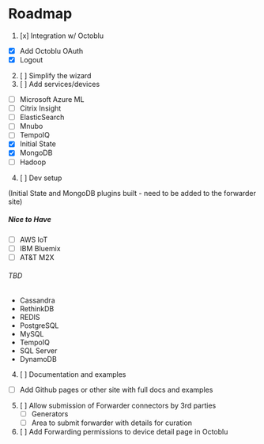 # Roadmap
1. [x] Integration w/ Octoblu
 - [x] Add Octoblu OAuth
 - [x] Logout
2. [ ] Simplify the wizard
3. [ ] Add services/devices
  - [ ] Microsoft Azure ML
  - [ ] Citrix Insight
  - [ ] ElasticSearch
  - [ ] Mnubo
  - [ ] TempoIQ
  - [x] Initial State
  - [x] MongoDB
  - [ ] Hadoop
4. [ ] Dev setup
  
(Initial State and MongoDB plugins built - need to be added to the forwarder site)

  ##### Nice to Have
  - [ ] AWS IoT
  - [ ] IBM Bluemix
  - [ ] AT&T M2X

  ###### TBD
  - Cassandra
  - RethinkDB
  - REDIS
  - PostgreSQL
  - MySQL
  - TempoIQ
  - SQL Server
  - DynamoDB   

4. [ ] Documentation and examples
 - [ ] Add Github pages or other site with full docs and examples

5. [ ] Allow submission of Forwarder connectors by 3rd parties
   - [ ] Generators
   - [ ] Area to submit forwarder with details for curation
6. [ ] Add Forwarding permissions to device detail page in Octoblu
